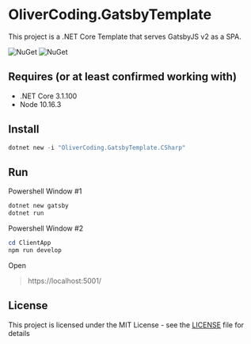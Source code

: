 # OliverCoding.GatsbyTemplate

This project is a .NET Core Template that serves GatsbyJS v2 as a SPA.

![NuGet](https://img.shields.io/nuget/v/OliverCoding.GatsbyTemplate.CSharp.svg)  ![NuGet](https://img.shields.io/nuget/dt/OliverCoding.GatsbyTemplate.CSharp.svg)

## Requires (or at least confirmed working with)

* .NET Core 3.1.100
* Node 10.16.3

## Install

```powershell
dotnet new -i "OliverCoding.GatsbyTemplate.CSharp"
```

## Run

Powershell Window #1

```powershell
dotnet new gatsby
dotnet run
```

Powershell Window #2

```powershell
cd ClientApp
npm run develop
```

Open
> https://localhost:5001/

## License

This project is licensed under the MIT License - see the [LICENSE](LICENSE) file for details

